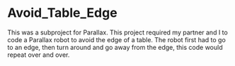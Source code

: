 # Avoid_Table_Edge

This was a subproject for Parallax. This project required my partner and I to code a Parallax robot to avoid the edge of a table. The robot first had to go to an edge, then turn around and go away from the edge, this code would repeat over and over. 
